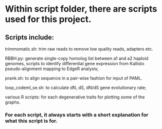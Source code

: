 # Within script folder, there are scripts used for this project. 



## Scripts include:

trimmomatic.sh: trim raw reads to remove low quality reads, adapters etc.


RBBH.py: generate single-copy homolog list between a1 and a2 haploid genomes, scripts to identify differential gene expression from Kallisto pseudo-alignment mapping to EdgeR analysis; 


prank.sh: to align sequence in a pair-wise fashion for input of PAML.


loop_codeml_se.sh: to calculate dN, dS, dN/dS gene evolutionary rate;


various R scripts: for each degenerative traits for plotting some of the graphs. 



### For each script, it always starts with a short explanation for what this script is for.
